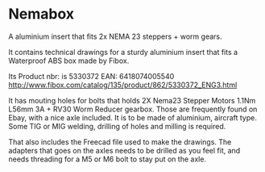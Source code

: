 # Nemabox
A aluminium insert that fits 2x NEMA 23 steppers + worm gears.

It contains technical drawings for a sturdy aluminium insert that fits a Waterproof ABS box made by Fibox. 

Its Product nbr: is 5330372 EAN: 6418074005540 http://www.fibox.com/catalog/135/product/862/5330372_ENG3.html

It has mouting holes for bolts that holds 2X Nema23 Stepper Motors 1.1Nm L56mm 3A + RV30 Worm Reducer gearbox. Those are frequently found on Ebay, with a nice axle included. It is to be made of aluminium, aircraft type. Some TIG or MIG welding, drilling of holes and milling is required.


That also includes the Freecad file used to make the drawings. The adapters that goes on the axles needs to be drilled as you feel fit, and needs threading for a M5 or M6 bolt to stay put on the axle.
